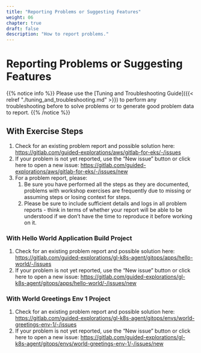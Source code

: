 ```yaml
---
title: "Reporting Problems or Suggesting Features"
weight: 06
chapter: true
draft: false
description: "How to report problems."
---
```


# Reporting Problems or Suggesting Features

{{% notice info %}}
Please use the  [Tuning and Troubleshooting Guide]({{< relref "./tuning_and_troubleshooting.md" >}}) to perform any troubleshooting before to solve problems or to generate good problem data to report.
{{% /notice %}}

## With Exercise Steps

1. Check for an existing problem report and possible solution here: https://gitlab.com/guided-explorations/aws/gitlab-for-eks/-/issues
2. If your problem is not yet reported, use the “New issue” button or click here to open a new issue: https://gitlab.com/guided-explorations/aws/gitlab-for-eks/-/issues/new
3. For a problem report, please:
   1. Be sure you have performed all the steps as they are documented, problems with workshop exercises are frequently due to missing or assuming steps or losing context for steps.
   2. Please be sure to include sufficient details and logs in all problem reports - think in terms of whether your report will be able to be understood if we don’t have the time to reproduce it before working on it.

### With Hello World Application Build Project

1. Check for an existing problem report and possible solution here: https://gitlab.com/guided-explorations/gl-k8s-agent/gitops/apps/hello-world/-/issues
2. If your problem is not yet reported, use the “New issue” button or click here to open a new issue: https://gitlab.com/guided-explorations/gl-k8s-agent/gitops/apps/hello-world/-/issues/new

### With World Greetings Env 1 Project

1. Check for an existing problem report and possible solution here: https://gitlab.com/guided-explorations/gl-k8s-agent/gitops/envs/world-greetings-env-1/-/issues
2. If your problem is not yet reported, use the “New issue” button or click here to open a new issue: https://gitlab.com/guided-explorations/gl-k8s-agent/gitops/envs/world-greetings-env-1/-/issues/new
